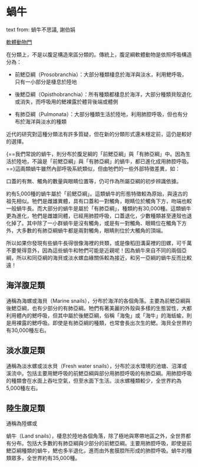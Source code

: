 # 蝸牛

text from: 蝸牛不思議, 謝伯娟

[軟體動物門](taxon-mollusca)

在分類上，不是以腹足構造來區分類的。傳統上，腹足綱軟體動物是依照呼吸構造分為：

- 前鰓亞綱（Prosobranchia）：大部分種類棲息於海洋與淡水，利用鰓呼吸，只有一小部分是棲息於陸地

- 後鰓亞綱（Opisthobranchia）：所有種類都棲息於海洋，大部分種類貝殼退化或消失，而呼吸用的鰓裸露於體背後端或體側

- 有肺亞綱（Pulmonata）：大部分種類生活於陸地，利用肺腔呼吸，但也有分布於海洋與淡水的種類

近代的研究對這種分類法有許多質疑，但在新的分類形式還未穩定前，這仍是較好的選擇。

{==我們常說的蝸牛，則分布於腹足綱的「前鰓亞綱」與「有肺亞綱」中。因為生活於陸地，不論是「前鰓亞綱」與「有肺亞綱」的蝸牛，都已進化成用肺腔呼吸。==}這兩類蝸牛雖然內部呼吸系統類似，但由牠們的一些外部特徵差異，如：

口蓋的有無、觸角的數量與眼睛位置等，仍可作為所屬亞綱的初步辨識依據。

約有5,000種的蝸牛屬於「前鰓亞綱」。這類蝸牛的形態特徵較為原始，與遠古的祖先相似。牠們是雌雄異體，具有口蓋和一對觸角，眼睛位於觸角下方，吻端也較一般蝸牛長。而大部分的蝸牛是屬於「有肺亞綱」，種類約有30,000種。這類蝸牛更為進化，牠們是雌雄同體，已經用肺腔呼吸，口蓋退化，少數種類甚至連殼也退化掉了。其中除了一小群蝸牛是沒有觸角，或是有一對觸角、眼睛位在觸角下方外，大多數的有肺亞綱蝸牛都是兩對觸角，眼睛則位於大觸角的頂端。

所以如果你發現有些蝸牛長得很像海裡的貝類，或是像稻田溝渠裡的田螺，可千萬不要覺得意外，因為這些蝸牛和牠們可能是近親呢！因為蝸牛來自不同的兩個亞綱，所以和同亞綱的海貝或淡水螺血緣關係較為接近，和另一亞綱的蝸牛反而比較遠！

## 海洋腹足類

通稱為海螺或海貝（Marine snails），分布於海洋的各個角落。主要為前鰓亞綱與後鰓亞綱，也有少部分的有肺亞綱。牠們有著美麗的外殼與多樣的生態習性，大都利用體內的鰓呼吸，但其中屬於後鰓亞綱，俗稱「海兔」或「海牛」的海蛞蝓，則是用裸露的鰓呼吸。即使是有肺亞綱的種類，也常會長出次生的鰓。海貝全世界約有30,000種左右。

## 淡水腹足類

通稱為淡水螺或淡水貝（Fresh water snails），分布於淡水環境的池塘、沼澤或溪流中。包括主要用鰓呼吸的前鰓亞綱與部分用肺腔呼吸的有肺亞綱。用肺腔呼吸的種類會在水面上吞吐空氣，但至水面下生活。淡水螺種類較少，全世界約為5,000種左右。

## 陸生腹足類

通稱為陸螺或

蝸牛（Land snails），棲息於陸地各個角落，除了極地與寒帶地區之外，全世界都有分布。包括大多數的有肺亞綱與少部分的前鰓亞綱。主要用肺腔呼吸，即使是前鰓亞綱種類的蝸牛，鰓也多半退化，進而由外套膜腔所形成的肺腔呼吸。蝸牛的種類眾多，全世界約有35,000種。
